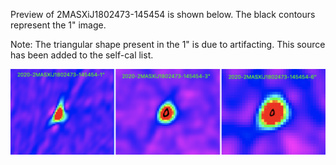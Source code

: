 Preview of 2MASXiJ1802473-145454 is shown below. The black contours represent the 1" image. 

Note: The triangular shape present in the 1" is due to artifacting. This source has been added to the self-cal list. 

![2MASXiJ1802473-145454](2MASXiJ1802473-145454.png "2MASXiJ1802473-145454-2020")

